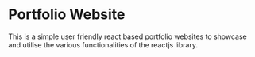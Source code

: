 # Portfolio Website

This is a simple user friendly react based portfolio websites to showcase and utilise the various functionalities of the reactjs library.
